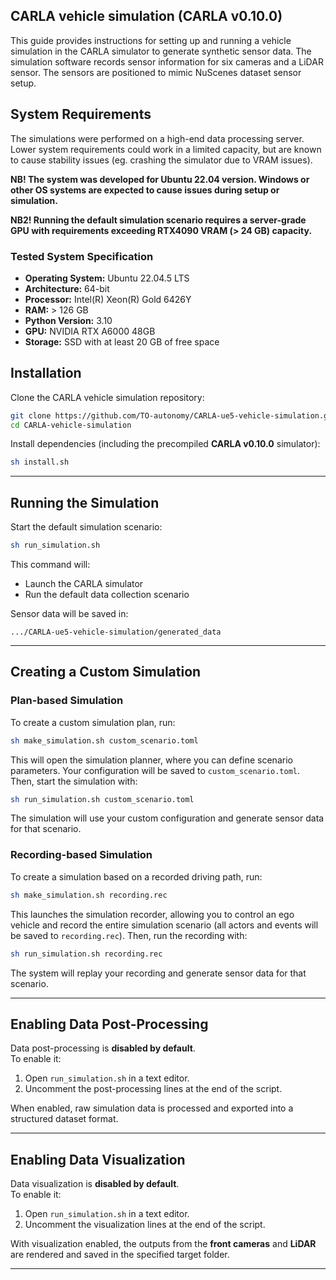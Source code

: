 ## CARLA vehicle simulation (CARLA v0.10.0)

This guide provides instructions for setting up and running a vehicle simulation in the CARLA simulator to generate synthetic sensor data. The simulation software records sensor information for six cameras and a LiDAR sensor. The sensors are positioned to mimic NuScenes dataset sensor setup. 

## System Requirements

The simulations were performed on a high-end data processing server. Lower system requirements could work in a limited capacity, but are known to cause stability issues (eg. crashing the simulator due to VRAM issues). 

**NB! The system was developed for Ubuntu 22.04 version. Windows or other OS systems are expected to cause issues during setup or simulation.**

**NB2! Running the default simulation scenario requires a server-grade GPU with requirements exceeding RTX4090 VRAM (> 24 GB) capacity.**

### Tested System Specification
- **Operating System:** Ubuntu 22.04.5 LTS
- **Architecture:** 64-bit
- **Processor:** Intel(R) Xeon(R) Gold 6426Y 
- **RAM:** > 126 GB 
- **Python Version:** 3.10
- **GPU:** NVIDIA RTX A6000 48GB
- **Storage:** SSD with at least 20 GB of free space


## Installation

Clone the CARLA vehicle simulation repository:

```bash
git clone https://github.com/TO-autonomy/CARLA-ue5-vehicle-simulation.git
cd CARLA-vehicle-simulation
```

Install dependencies (including the precompiled **CARLA v0.10.0** simulator):

```bash
sh install.sh
```

---

## Running the Simulation

Start the default simulation scenario:

```bash
sh run_simulation.sh
```

This command will:
- Launch the CARLA simulator  
- Run the default data collection scenario  

Sensor data will be saved in:

```
.../CARLA-ue5-vehicle-simulation/generated_data
```

---

## Creating a Custom Simulation

### Plan-based Simulation

To create a custom simulation plan, run:

```bash
sh make_simulation.sh custom_scenario.toml
```

This will open the simulation planner, where you can define scenario parameters. Your configuration will be saved to `custom_scenario.toml`.  
Then, start the simulation with:

```bash
sh run_simulation.sh custom_scenario.toml
```

The simulation will use your custom configuration and generate sensor data for that scenario.

### Recording-based Simulation

To create a simulation based on a recorded driving path, run:

```bash
sh make_simulation.sh recording.rec
```

This launches the simulation recorder, allowing you to control an ego vehicle and record the entire simulation scenario (all actors and events will be saved to `recording.rec`). 
Then, run the recording with:

```bash
sh run_simulation.sh recording.rec
```

The system will replay your recording and generate sensor data for that scenario.

---

## Enabling Data Post-Processing

Data post-processing is **disabled by default**.  
To enable it:

1. Open `run_simulation.sh` in a text editor.  
2. Uncomment the post-processing lines at the end of the script.

When enabled, raw simulation data is processed and exported into a structured dataset format.

---

## Enabling Data Visualization

Data visualization is **disabled by default**.  
To enable it:

1. Open `run_simulation.sh` in a text editor.  
2. Uncomment the visualization lines at the end of the script.

With visualization enabled, the outputs from the **front cameras** and **LiDAR** are rendered and saved in the specified target folder.

---










